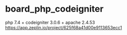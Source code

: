 # board_php_codeigniter

php 7.4 + codeigniter 3.0.6 + apache 2.4.53
https://app.zeplin.io/project/625f68a41d00e9113653ecc1
